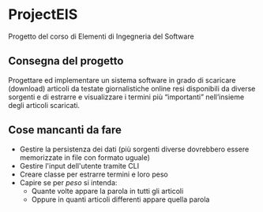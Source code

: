 # ProjectEIS
Progetto del corso di Elementi di Ingegneria del Software
## Consegna del progetto
Progettare ed implementare un sistema software in grado di
scaricare (download) articoli da testate giornalistiche online resi
disponibili da diverse sorgenti e di estrarre e visualizzare i termini
più “importanti” nell’insieme degli articoli scaricati.

## Cose mancanti da fare
 - Gestire la persistenza dei dati (più sorgenti diverse dovrebbero essere memorizzate in file con formato uguale)
 - Gestire l'input dell'utente tramite CLI
 - Creare classe per estrarre termini e loro peso
 - Capire se per *peso* si intenda:
   - Quante volte appare la parola in tutti gli articoli
   - Oppure in quanti articoli differenti appare quella parola
 
